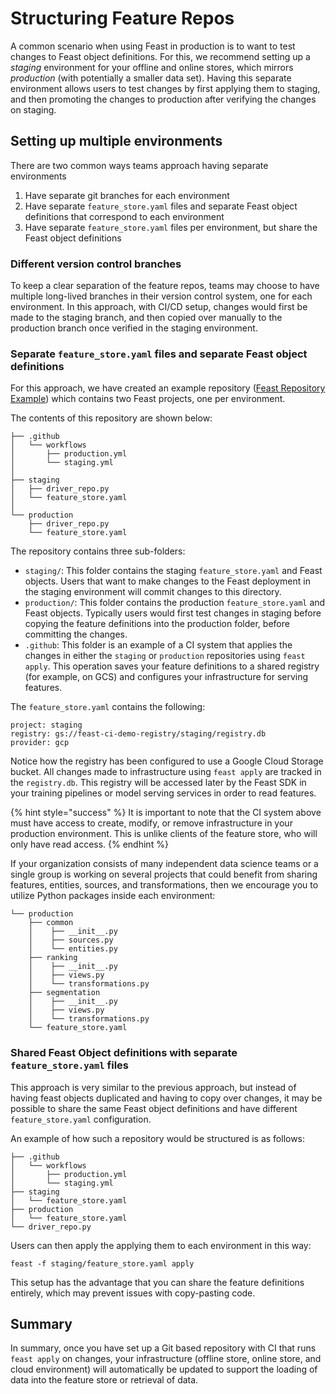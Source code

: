 # Structuring Feature Repos

A common scenario when using Feast in production is to want to test changes to Feast object definitions. For this, we recommend setting up a _staging_ environment for your offline and online stores, which mirrors _production_ (with potentially a smaller data set). 
Having this separate environment allows users to test changes by first applying them to staging, and then promoting the changes to production after verifying the changes on staging.  

## Setting up multiple environments

There are two common ways teams approach having separate environments

1. Have separate git branches for each environment
2. Have separate `feature_store.yaml`  files and separate Feast object definitions that correspond to each environment
3. Have separate `feature_store.yaml`  files per environment, but share the Feast object definitions

### Different version control branches

To keep a clear separation of the feature repos, teams may choose to have multiple long-lived branches in their version control system, one for each environment. In this approach, with CI/CD setup, changes would first be made to the staging branch, and then copied over manually to the production branch once verified in the staging environment. 

### Separate `feature_store.yaml`  files and separate Feast object definitions

For this approach, we have created an example repository ([Feast Repository Example](https://github.com/feast-dev/feast-ci-repo-example)) which contains two Feast projects, one per environment.

The contents of this repository are shown below:

```
├── .github
│   └── workflows
│       ├── production.yml
│       └── staging.yml
│
├── staging
│   ├── driver_repo.py
│   └── feature_store.yaml
│
└── production
    ├── driver_repo.py
    └── feature_store.yaml
```

The repository contains three sub-folders:

* `staging/`: This folder contains the staging `feature_store.yaml` and Feast objects. Users that want to make changes to the Feast deployment in the staging environment will commit changes to this directory.
* `production/`: This folder contains the production `feature_store.yaml` and Feast objects. Typically users would first test changes in staging before copying the feature definitions into the production folder, before committing the changes.
* `.github`: This folder is an example of a CI system that applies the changes in either the `staging` or `production` repositories using `feast apply`. This operation saves your feature definitions to a shared registry (for example, on GCS) and configures your infrastructure for serving features.

The `feature_store.yaml` contains the following:

```
project: staging
registry: gs://feast-ci-demo-registry/staging/registry.db
provider: gcp
```

Notice how the registry has been configured to use a Google Cloud Storage bucket. All changes made to infrastructure using `feast apply` are tracked in the `registry.db`. This registry will be accessed later by the Feast SDK in your training pipelines or model serving services in order to read features.

{% hint style="success" %}
It is important to note that the CI system above must have access to create, modify, or remove infrastructure in your production environment. This is unlike clients of the feature store, who will only have read access.
{% endhint %}

If your organization consists of many independent data science teams or a single group is working on several projects that could benefit from sharing features, entities, sources, and transformations, then we encourage you to utilize Python packages inside each environment:

```
└── production
    ├── common
    │    ├── __init__.py
    │    ├── sources.py
    │    └── entities.py
    ├── ranking
    │    ├── __init__.py
    │    ├── views.py
    │    └── transformations.py
    ├── segmentation
    │    ├── __init__.py
    │    ├── views.py
    │    └── transformations.py
    └── feature_store.yaml
```


### Shared Feast Object definitions with separate `feature_store.yaml` files

This approach is very similar to the previous approach, but instead of having feast objects duplicated and having to copy over changes, it may be possible to share the same Feast object definitions and have different `feature_store.yaml` configuration. 

An example of how such a repository would be structured is as follows:

```
├── .github
│   └── workflows
│       ├── production.yml
│       └── staging.yml
├── staging
│   └── feature_store.yaml
├── production
│   └── feature_store.yaml
└── driver_repo.py
```

Users can then apply the applying them to each environment in this way:
```shell
feast -f staging/feature_store.yaml apply
```

This setup has the advantage that you can share the feature definitions entirely, which may prevent issues with copy-pasting code.

## Summary
In summary, once you have set up a Git based repository with CI that runs `feast apply` on changes, your infrastructure (offline store, online store, and cloud environment) will automatically be updated to support the loading of data into the feature store or retrieval of data.
